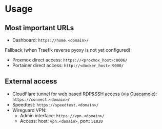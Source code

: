 # Usage

## Most important URLs

- Dashboard: `https://home.<domain>/`

Fallback (when Traefik reverse pyoxy is not yet configured):
- Proxmox direct access: `https://<proxmox_host>:8006/`
- Portainer direct access: `http://<docker_host>:9000/`

## External access

- CloudFlare tunnel for web based RDP&SSH access (via [Guacamole](https://guacamole.apache.org/)): `https://connect.<domain>/`
- Speedtest: `https://speedtest.<domain>/`
- Wireguard VPN:
  - Admin interface: `https://vpn.<domain>/`
  - Access: host: `vpn.<domain>`, port: `51820`
